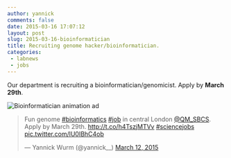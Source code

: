 ```yaml
---
author: yannick
comments: false
date: 2015-03-16 17:07:12
layout: post
slug: 2015-03-16-bioinformatician
title: Recruiting genome hacker/bioinformatician.
categories: 
 - labnews
 - jobs
---
```


Our department is recruiting a bioinformatician/genomicist. Apply by **March 29th**. 

![Bioinformatician animation ad]({{site.url}}/img/news/qmul_bioinformatician_job.gif)



<blockquote class="twitter-tweet" lang="en"><p>Fun genome <a href="https://twitter.com/hashtag/bioinformatics?src=hash">#bioinformatics</a> <a href="https://twitter.com/hashtag/job?src=hash">#job</a> in central London <a href="https://twitter.com/QM_SBCS">@QM_SBCS</a>. Apply by March 29th. <a href="http://t.co/h4TszjMTVv">http://t.co/h4TszjMTVv</a> <a href="https://twitter.com/hashtag/sciencejobs?src=hash">#sciencejobs</a> <a href="http://t.co/lU0IBhC4ob">pic.twitter.com/lU0IBhC4ob</a></p>&mdash; Yannick Wurm (@yannick__) <a href="https://twitter.com/yannick__/status/576020469356318720">March 12, 2015</a></blockquote> <script async src="//platform.twitter.com/widgets.js" charset="utf-8"></script>





